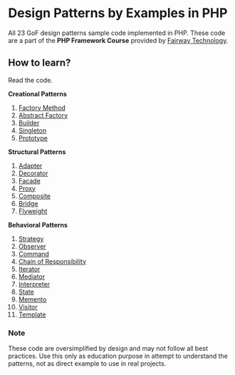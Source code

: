 # Design Patterns by Examples in PHP

All 23 GoF design patterns sample code implemented in PHP. These code are a part of the **PHP Framework Course** provided by [Fairway Technology](https://fairway.com.mm).

## How to learn?

Read the code.

**Creational Patterns**
1. [Factory Method](1-factory.php)
2. [Abstract Factory](2-abstract-factory.php)
3. [Builder](2-builder.php)
4. [Singleton](4-singleton.php)
5. [Prototype](5-prototype.php)

**Structural Patterns**
1. [Adapter](6-adapter.php)
2. [Decorator](7-decorator.php)
3. [Facade](8-facade.php)
4. [Proxy](9-proxy.php)
5. [Composite](10-composite.php)
6. [Bridge](11-bridge.php)
7. [Flyweight](12-flyweight.php)

**Behavioral Patterns**
1. [Strategy](13-strategy.php)
2. [Observer](14-observer.php)
3. [Command](15-command.php)
4. [Chain of Responsibility](16-chain.php)
5. [Iterator](17-iterator.php)
6. [Mediator](18-mediator.php)
7. [Interpreter](19-interpreter.php)
8. [State](20-state.php)
9. [Memento](21-memento.php)
10. [Visitor](22-visitor.php)
11. [Template](23-template.php)

### Note

These code are oversimplified by design and may not follow all best practices. Use this only as education purpose in attempt to understand the patterns, not as direct example to use in real projects.
